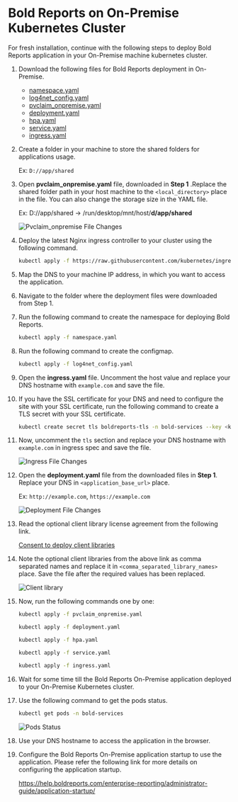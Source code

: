 # Bold Reports on On-Premise Kubernetes Cluster

For fresh installation, continue with the following steps to deploy Bold Reports application in your On-Premise machine kubernetes cluster.

1. Download the following files for Bold Reports deployment in On-Premise.

    * [namespace.yaml](https://raw.githubusercontent.com/boldreports/bold-reports-kubernetes/v8.1.1/deploy/namespace.yaml)
    * [log4net_config.yaml](https://raw.githubusercontent.com/boldreports/bold-reports-kubernetes/v8.1.1/deploy/log4net_config.yaml)
    * [pvclaim_onpremise.yaml](https://raw.githubusercontent.com/boldreports/bold-reports-kubernetes/v8.1.1/deploy/pvclaim_onpremise.yaml)
    * [deployment.yaml](https://raw.githubusercontent.com/boldreports/bold-reports-kubernetes/v8.1.1/deploy/deployment.yaml)
    * [hpa.yaml](https://raw.githubusercontent.com/boldreports/bold-reports-kubernetes/v8.1.1/deploy/hpa.yaml)
    * [service.yaml](https://raw.githubusercontent.com/boldreports/bold-reports-kubernetes/v8.1.1/deploy/service.yaml)
    * [ingress.yaml](https://raw.githubusercontent.com/boldreports/bold-reports-kubernetes/v8.1.1/deploy/ingress.yaml)
    
2. Create a folder in your machine to store the shared folders for applications usage.

   Ex: `D://app/shared`

3. Open **pvclaim_onpremise.yaml** file, downloaded in **Step 1** .Replace the shared folder path in your host machine to the `<local_directory>` place in the file. You can also change the storage size in the YAML file.

    Ex: D://app/shared -> /run/desktop/mnt/host/**d/app/shared**
    
    ![Pvclaim_onpremise File Changes](images/onpremise_pvclaim.png)

4. Deploy the latest Nginx ingress controller to your cluster using the following command.

    ```sh
    kubectl apply -f https://raw.githubusercontent.com/kubernetes/ingress-nginx/controller-v1.2.0/deploy/static/provider/cloud/deploy.yaml
    ```

5. Map the DNS to your machine IP address, in which you want to access the application.

6. Navigate to the folder where the deployment files were downloaded from Step 1.

7. Run the following command to create the namespace for deploying Bold Reports.

    ```sh
    kubectl apply -f namespace.yaml
    ```
	
8. Run the following command to create the configmap.

	```sh
	kubectl apply -f log4net_config.yaml
	```

9. Open the **ingress.yaml** file. Uncomment the host value and replace your DNS hostname with `example.com` and save the file.

10. If you have the SSL certificate for your DNS and need to configure the site with your SSL certificate, run the following command to create a TLS secret with your SSL certificate.
	```sh
	kubectl create secret tls boldreports-tls -n bold-services --key <key-path> --cert <certificate-path>
	```

11. Now, uncomment the `tls` section and replace your DNS hostname with `example.com` in ingress spec and save the file.

    ![Ingress File Changes](images/ingress_yaml.png)

12. Open the **deployment.yaml** file from the downloaded files in **Step 1**. Replace your DNS in `<application_base_url>` place.
    
    Ex: `http://example.com`, `https://example.com`

    ![Deployment File Changes](images/deployment_yaml.png)
	
13. Read the optional client library license agreement from the following link.
    
    [Consent to deploy client libraries](../docs/consent-to-deploy-client-libraries.md)
	
14. Note the optional client libraries from the above link as comma separated names and replace it in `<comma_separated_library_names>` place. Save the file after the required values has been replaced.

    ![Client library](images/client-library.png) 

15. Now, run the following commands one by one:

    ```sh
    kubectl apply -f pvclaim_onpremise.yaml
    ```

    ```sh
    kubectl apply -f deployment.yaml
    ```

    ```sh
    kubectl apply -f hpa.yaml
    ```

    ```sh
    kubectl apply -f service.yaml
    ```

    ```sh
    kubectl apply -f ingress.yaml
    ```

16. Wait for some time till the Bold Reports On-Premise application deployed to your On-Premise Kubernetes cluster.

17. Use the following command to get the pods status.

     ```sh
    kubectl get pods -n bold-services
    ```    
    ![Pods Status](images/pod_status.png)

18. Use your DNS hostname to access the application in the browser.

19. Configure the Bold Reports On-Premise application startup to use the application. Please refer the following link for more details on configuring the application startup.

    https://help.boldreports.com/enterprise-reporting/administrator-guide/application-startup/